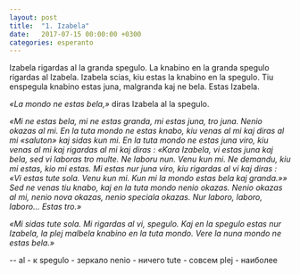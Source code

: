 ```yaml
---
layout: post
title:  "1. Izabela"
date:   2017-07-15 00:00:00 +0300
categories: esperanto
---
```

Izabela rigardas al la granda spegulo. La knabino en la granda spegulo rigardas al Izabela. Izabela scias, kiu estas la knabino en la spegulo. Tiu enspegula knabino estas juna, malgranda kaj ne bela. Estas Izabela.

*«La mondo ne estas bela,»* diras Izabela al la spegulo.

*«Mi ne estas bela, mi ne estas granda, mi estas juna, tro juna. Nenio okazas al mi. En la tuta mondo ne estas knabo, kiu venas al mi kaj diras al mi «saluton» kaj sidas kun mi. En la tuta mondo ne estas juna viro, kiu venas al mi kaj rigardas al mi kaj diras : «Kara Izabela, vi estas juna kaj bela, sed vi laboras tro multe. Ne laboru nun. Venu kun mi. Ne demandu, kiu mi estas, kio mi estas. Mi estas nur juna viro, kiu rigardas al vi kaj diras : «Vi estas tute sola. Venu kun mi. Kun mi la mondo estas bela kaj granda.»» Sed ne venas tiu knabo, kaj en la tuta mondo nenio okazas. Nenio okazas al mi, nenio nova okazas, nenio speciala okazas. Nur laboro, laboro, laboro... Estas tro.»*

*«Mi sidas tute sola. Mi rigardas al vi, spegulo. Kaj en la spegulo estas nur Izabela, la plej malbela knabino en la tuta mondo. Vere la nuna mondo ne estas bela.»*

--
al - к
spegulo - зеркало
nenio - ничего
tute - совсем
plej - наиболее
